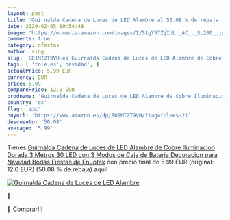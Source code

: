 ```yaml
---
layout: post
title: 'Guirnalda Cadena de Luces de LED Alambre al 50.08 % de rebaja'
date: 2020-02-05 19:54:48
image: 'https://m.media-amazon.com/images/I/51gY57ZjIdL._AC_._SL200_.jpg'
comments: true
category: ofertas
author: ring
slug: 'B01MTZT9VH-es Guirnalda Cadena de Luces de LED Alambre de Cobre...'
tags: [ 'tole.es','navidad', ]
actualPrice: 5.99 EUR
currency: EUR
price: 5.99
comparePrice: 12.0 EUR
prodname: 'Guirnalda Cadena de Luces de LED Alambre de Cobre Iluminacion Dorada 3 Metros 30 LED con 3 Modos de Caja de Bateria Decoracion para Navidad Bodas Fiestas de Enuotek'
country: 'es'
flag: '🇪🇸'
buyurl: 'https://www.amazon.es/dp/B01MTZT9VH/?tag=tolees-21'
descuento: '50.08'
average: '5.99'
---
```


Tienes [Guirnalda Cadena de Luces de LED Alambre de Cobre Iluminacion Dorada 3 Metros 30 LED con 3 Modos de Caja de Bateria Decoracion para Navidad Bodas Fiestas de Enuotek](https://www.amazon.es/dp/B01MTZT9VH/?tag=tolees-21) con precio final de  5.99 EUR (original: 12.0 EUR) (50.08 %  de rebaja) aqui!

[![Guirnalda Cadena de Luces de LED Alambre](https://m.media-amazon.com/images/I/51gY57ZjIdL._AC_._SL200_.jpg)](https://www.amazon.es/dp/B01MTZT9VH/?tag=tolees-21)

🔎:


[🛒 Comprar!!!](https://www.amazon.es/dp/B01MTZT9VH/?tag=tolees-21)

